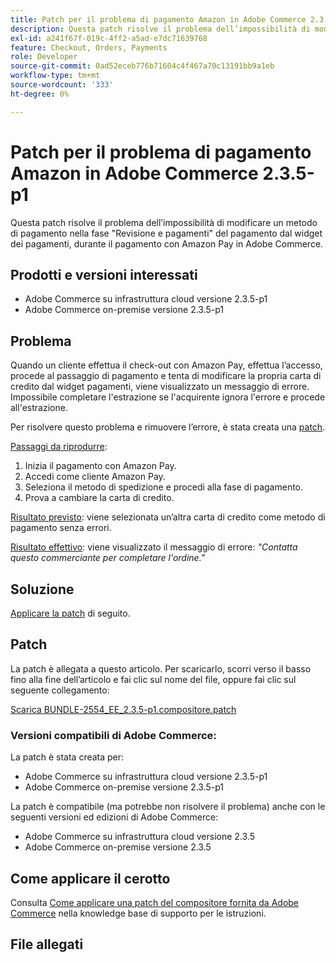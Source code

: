 ```yaml
---
title: Patch per il problema di pagamento Amazon in Adobe Commerce 2.3.5-p1
description: Questa patch risolve il problema dell’impossibilità di modificare un metodo di pagamento nella fase "Revisione e pagamenti" del pagamento dal widget dei pagamenti, durante il pagamento con Amazon Pay in Adobe Commerce.
exl-id: a241f67f-019c-4ff2-a5ad-e7dc71639768
feature: Checkout, Orders, Payments
role: Developer
source-git-commit: 0ad52eceb776b71604c4f467a70c13191bb9a1eb
workflow-type: tm+mt
source-wordcount: '333'
ht-degree: 0%

---
```


# Patch per il problema di pagamento Amazon in Adobe Commerce 2.3.5-p1

Questa patch risolve il problema dell’impossibilità di modificare un metodo di pagamento nella fase &quot;Revisione e pagamenti&quot; del pagamento dal widget dei pagamenti, durante il pagamento con Amazon Pay in Adobe Commerce.

## Prodotti e versioni interessati

* Adobe Commerce su infrastruttura cloud versione 2.3.5-p1
* Adobe Commerce on-premise versione 2.3.5-p1

## Problema

Quando un cliente effettua il check-out con Amazon Pay, effettua l’accesso, procede al passaggio di pagamento e tenta di modificare la propria carta di credito dal widget pagamenti, viene visualizzato un messaggio di errore. Impossibile completare l&#39;estrazione se l&#39;acquirente ignora l&#39;errore e procede all&#39;estrazione.

Per risolvere questo problema e rimuovere l’errore, è stata creata una [patch](assets/BUNDLE-2554_EE_2.3.5-p1.composer.patch.zip).

<u>Passaggi da riprodurre</u>:

1. Inizia il pagamento con Amazon Pay.
1. Accedi come cliente Amazon Pay.
1. Seleziona il metodo di spedizione e procedi alla fase di pagamento.
1. Prova a cambiare la carta di credito.

<u>Risultato previsto</u>: viene selezionata un’altra carta di credito come metodo di pagamento senza errori.

<u>Risultato effettivo</u>: viene visualizzato il messaggio di errore: *&quot;Contatta questo commerciante per completare l&#39;ordine.&quot;*

## Soluzione

[Applicare la patch](assets/BUNDLE-2554_EE_2.3.5-p1.composer.patch.zip) di seguito.

## Patch

La patch è allegata a questo articolo. Per scaricarlo, scorri verso il basso fino alla fine dell’articolo e fai clic sul nome del file, oppure fai clic sul seguente collegamento:

[Scarica BUNDLE-2554\_EE\_2.3.5-p1.compositore.patch](assets/BUNDLE-2554_EE_2.3.5-p1.composer.patch.zip)

### Versioni compatibili di Adobe Commerce:

La patch è stata creata per:

* Adobe Commerce su infrastruttura cloud versione 2.3.5-p1
* Adobe Commerce on-premise versione 2.3.5-p1

La patch è compatibile (ma potrebbe non risolvere il problema) anche con le seguenti versioni ed edizioni di Adobe Commerce:

* Adobe Commerce su infrastruttura cloud versione 2.3.5
* Adobe Commerce on-premise versione 2.3.5

## Come applicare il cerotto

Consulta [Come applicare una patch del compositore fornita da Adobe Commerce](/help/how-to/general/how-to-apply-a-composer-patch-provided-by-magento.md) nella knowledge base di supporto per le istruzioni.

## File allegati
